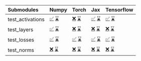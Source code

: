 | Submodules       | Numpy                                                                                                                                                                                                                                                             | Torch                                                                                                                                                                                                                                                             | Jax                                                                                                                                                                                                                                                               | Tensorflow                                                                                                                                                                                                                                                        |
|:-----------------|:------------------------------------------------------------------------------------------------------------------------------------------------------------------------------------------------------------------------------------------------------------------|:------------------------------------------------------------------------------------------------------------------------------------------------------------------------------------------------------------------------------------------------------------------|:------------------------------------------------------------------------------------------------------------------------------------------------------------------------------------------------------------------------------------------------------------------|:------------------------------------------------------------------------------------------------------------------------------------------------------------------------------------------------------------------------------------------------------------------|
| test_activations | <a href="https://github.com/unifyai/ivy/runs/8150664794?check_suite_focus=true" rel="noopener noreferrer" target="_blank">✅</a>   <a href="https://github.com/unifyai/ivy/runs/8151146023?check_suite_focus=true" rel="noopener noreferrer" target="_blank">⌛</a> | <a href="https://github.com/unifyai/ivy/runs/8150665140?check_suite_focus=true" rel="noopener noreferrer" target="_blank">❌</a>   <a href="https://github.com/unifyai/ivy/runs/8151146607?check_suite_focus=true" rel="noopener noreferrer" target="_blank">⌛</a> | <a href="https://github.com/unifyai/ivy/runs/8150665531?check_suite_focus=true" rel="noopener noreferrer" target="_blank">✅</a>   <a href="https://github.com/unifyai/ivy/runs/8151147213?check_suite_focus=true" rel="noopener noreferrer" target="_blank">⌛</a> | <a href="https://github.com/unifyai/ivy/runs/8150666111?check_suite_focus=true" rel="noopener noreferrer" target="_blank">✅</a>   <a href="https://github.com/unifyai/ivy/runs/8151147833?check_suite_focus=true" rel="noopener noreferrer" target="_blank">⌛</a> |
| test_layers      | <a href="https://github.com/unifyai/ivy/runs/8150664879?check_suite_focus=true" rel="noopener noreferrer" target="_blank">✅</a>   <a href="https://github.com/unifyai/ivy/runs/8151146170?check_suite_focus=true" rel="noopener noreferrer" target="_blank">⌛</a> | <a href="https://github.com/unifyai/ivy/runs/8150665218?check_suite_focus=true" rel="noopener noreferrer" target="_blank">❌</a>   <a href="https://github.com/unifyai/ivy/runs/8151146739?check_suite_focus=true" rel="noopener noreferrer" target="_blank">⌛</a> | <a href="https://github.com/unifyai/ivy/runs/8150665653?check_suite_focus=true" rel="noopener noreferrer" target="_blank">❌</a>   <a href="https://github.com/unifyai/ivy/runs/8151147374?check_suite_focus=true" rel="noopener noreferrer" target="_blank">⌛</a> | <a href="https://github.com/unifyai/ivy/runs/8150666248?check_suite_focus=true" rel="noopener noreferrer" target="_blank">❌</a>   <a href="https://github.com/unifyai/ivy/runs/8151147968?check_suite_focus=true" rel="noopener noreferrer" target="_blank">⌛</a> |
| test_losses      | <a href="https://github.com/unifyai/ivy/runs/8150664958?check_suite_focus=true" rel="noopener noreferrer" target="_blank">✅</a>   <a href="https://github.com/unifyai/ivy/runs/8151146290?check_suite_focus=true" rel="noopener noreferrer" target="_blank">⌛</a> | <a href="https://github.com/unifyai/ivy/runs/8150665320?check_suite_focus=true" rel="noopener noreferrer" target="_blank">✅</a>   <a href="https://github.com/unifyai/ivy/runs/8151146857?check_suite_focus=true" rel="noopener noreferrer" target="_blank">⌛</a> | <a href="https://github.com/unifyai/ivy/runs/8150665801?check_suite_focus=true" rel="noopener noreferrer" target="_blank">✅</a>   <a href="https://github.com/unifyai/ivy/runs/8151147489?check_suite_focus=true" rel="noopener noreferrer" target="_blank">⌛</a> | <a href="https://github.com/unifyai/ivy/runs/8150666367?check_suite_focus=true" rel="noopener noreferrer" target="_blank">✅</a>   <a href="https://github.com/unifyai/ivy/runs/8151148086?check_suite_focus=true" rel="noopener noreferrer" target="_blank">⌛</a> |
| test_norms       | <a href="https://github.com/unifyai/ivy/runs/8150665059?check_suite_focus=true" rel="noopener noreferrer" target="_blank">❌</a>   <a href="https://github.com/unifyai/ivy/runs/8151146483?check_suite_focus=true" rel="noopener noreferrer" target="_blank">⌛</a> | <a href="https://github.com/unifyai/ivy/runs/8150665428?check_suite_focus=true" rel="noopener noreferrer" target="_blank">❌</a>   <a href="https://github.com/unifyai/ivy/runs/8151146979?check_suite_focus=true" rel="noopener noreferrer" target="_blank">⌛</a> | <a href="https://github.com/unifyai/ivy/runs/8150665941?check_suite_focus=true" rel="noopener noreferrer" target="_blank">❌</a>   <a href="https://github.com/unifyai/ivy/runs/8151147609?check_suite_focus=true" rel="noopener noreferrer" target="_blank">⌛</a> | <a href="https://github.com/unifyai/ivy/runs/8150666500?check_suite_focus=true" rel="noopener noreferrer" target="_blank">❌</a>   <a href="https://github.com/unifyai/ivy/runs/8151148227?check_suite_focus=true" rel="noopener noreferrer" target="_blank">⌛</a> |